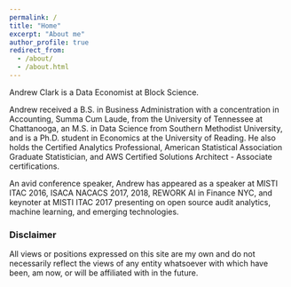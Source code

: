 ```yaml
---
permalink: /
title: "Home"
excerpt: "About me"
author_profile: true
redirect_from: 
  - /about/
  - /about.html
---
```


Andrew Clark is a Data Economist at Block Science.

Andrew received a B.S. in Business Administration with a concentration in Accounting, Summa Cum Laude, from the University of Tennessee at Chattanooga, an M.S. in Data Science from Southern Methodist University, and is a Ph.D. student in Economics at the University of Reading. He also holds the Certified Analytics Professional, American Statistical Association Graduate Statistician, and AWS Certified Solutions Architect - Associate certifications. 

An avid conference speaker, Andrew has appeared as a speaker at MISTI ITAC 2016, ISACA NACACS 2017, 2018, REWORK AI in Finance NYC, and keynoter at MISTI ITAC 2017 presenting on open source audit analytics, machine learning, and emerging technologies.


### Disclaimer
All views or positions expressed on this site are my own and do not necessarily reflect the views of any entity whatsoever with which have been, am now, or will be affiliated with in the future.
